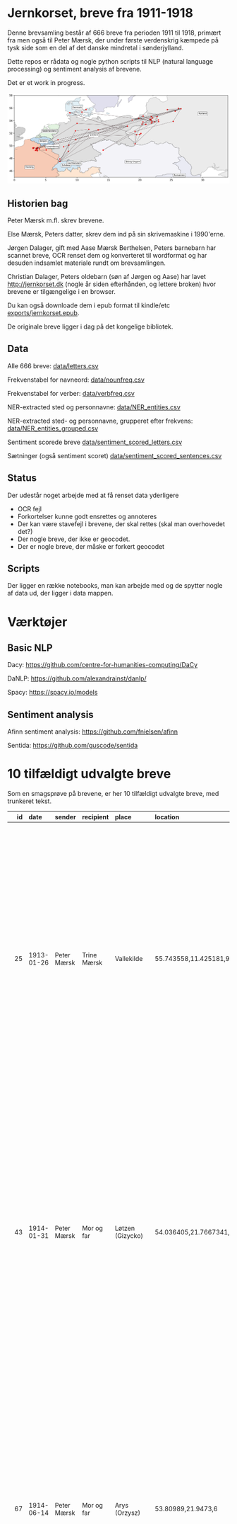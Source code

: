 # Jernkorset, breve fra 1911-1918

Denne brevsamling består af 666 breve fra perioden 1911 til 1918, primært fra men også til Peter Mærsk, der under første verdenskrig kæmpede på tysk side som en del af det danske mindretal i sønderjylland.

Dette repos er rådata og nogle python scripts til NLP (natural language processing) og sentiment analysis af brevene.

Det er et work in progress.

![Kort med breve forbundet af linjer](images/letters_connected.png)

## Historien bag

Peter Mærsk m.fl. skrev brevene.

Else Mærsk, Peters datter, skrev dem ind på sin skrivemaskine i 1990'erne.

Jørgen Dalager, gift med Aase Mærsk Berthelsen, Peters barnebarn har scannet breve, OCR renset dem og konverteret til wordformat og har desuden indsamlet materiale rundt om brevsamlingen.

Christian Dalager, Peters oldebarn (søn af Jørgen og Aase) har lavet http://jernkorset.dk (nogle år siden efterhånden, og lettere broken) hvor brevene er tilgængelige i en browser.

Du kan også downloade dem i epub format til kindle/etc [exports/jernkorset.epub](exports/jernkorset.epub).

De originale breve ligger i dag på det kongelige bibliotek.

## Data

Alle 666 breve: [data/letters.csv](data/letters.csv)

Frekvenstabel for navneord: [data/nounfreq.csv](data/nounfreq.csv)

Frekvenstabel for verber: [data/verbfreq.csv](data/verbfreq.csv)

NER-extracted sted og personnavne: [data/NER_entities.csv](data/NER_entities.csv)

NER-extracted sted- og personnavne, grupperet efter frekvens: [data/NER_entities_grouped.csv](data/NER_entities_grouped.csv)

Sentiment scorede breve [data/sentiment_scored_letters.csv](data/sentiment_scored_letters.csv)

Sætninger (også sentiment scoret) [data/sentiment_scored_sentences.csv](data/sentiment_scored_sentences.csv)

## Status

Der udestår noget arbejde med at få renset data yderligere

- OCR fejl
- Forkortelser kunne godt ensrettes og annoteres
- Der kan være stavefejl i brevene, der skal rettes (skal man overhovedet det?)
- Der nogle breve, der ikke er geocodet.
- Der er nogle breve, der måske er forkert geocodet

## Scripts

Der ligger en række notebooks, man kan arbejde med og de spytter nogle af data ud, der ligger i data mappen.

# Værktøjer

## Basic NLP

Dacy: https://github.com/centre-for-humanities-computing/DaCy

DaNLP: https://github.com/alexandrainst/danlp/

Spacy: https://spacy.io/models

## Sentiment analysis

Afinn sentiment analysis: https://github.com/fnielsen/afinn

Sentida: https://github.com/guscode/sentida

# 10 tilfældigt udvalgte breve

Som en smagsprøve på brevene, er her 10 tilfældigt udvalgte breve, med trunkeret tekst.

|  id | date       | sender      | recipient   | place                         | location                | text                                                                                                                                                                                                                                                                                                                                                                                                                                                                                                                       |
| --: | :--------- | :---------- | :---------- | :---------------------------- | :---------------------- | :------------------------------------------------------------------------------------------------------------------------------------------------------------------------------------------------------------------------------------------------------------------------------------------------------------------------------------------------------------------------------------------------------------------------------------------------------------------------------------------------------------------------- |
|  25 | 1913-01-26 | Peter Mærsk | Trine Mærsk | Vallekilde                    | 55.743558,11.425181,9   | Min kære lille Trine! Tak for brevet. Nej, det kom slet ikke for tidlig. Jeg er altid så glad ved at hore fra Jer derhjemme. Min første nyhed er nu ikke så glædelig. Det er næmlig at mine papirer er kommen hjem igen fra Altona. Og at de ikke vilde have mig. Der må jo være en der synes jeg skulde lidt længere bort. Så nu er det jo, om jeg ikke får Torn at se. Jeg skal jo hjem på Session i Foråret, blot de så ikke tager mig i 3 år. Men vi vil jo dog ikke håbe det. Ja den gamle er kommen hertil. Og [...] |
|  43 | 1914-01-31 | Peter Mærsk | Mor og far  | Løtzen (Gizycko)              | 54.036405,21.7667341,7  | Kære Forældre. Ja I kan vel nok mærke at vi begynder at få lidt mere tid, da jeg ofte skriver om Lørdagen. Jeg har jo ikke fået Jer brev endnu, men derfor kan jeg jo godt skrive lidt forud, og fortælle lidt om den store fødselsdag. Om eftermiddagen havde vi først fætterspisning, som var rigtig godt, men så pokkers lidt. Derefter gik vi i Konkordia og der gik festen rigtig løs: Der var en stor Statue af Kejseren opstilt i baggrunden på Scenen, og ved begge sider stod der 5 Soldater, og idet tæppe [...] |
|  67 | 1914-06-14 | Peter Mærsk | Mor og far  | Arys (Orzysz)                 | 53.80989,21.9473,6      | Kære Forældre! Tak for pakken og brevet i går. Pakken fik jeg dagen før jeg kom her hen; men jeg stoppede hele pakken i Kogeapparatet, det kunde udmærket gå. Og den er jo god her, for alting er jo doppelt så dyrt her som i Løtzen. Og man kan jo ikke have så meget på oplag, da vi jo ingen Skab har. Vi ligger I8o mand i en hel ny hestestald, hvor vi bliver liggende til den 19, så kommer vi i de rigtige barakker. Men vi vilde næsten hellere blive liggende her, hvor vi er, da det er så lyst og lufti [...] |
|  90 | 1914-09-03 | Peter Mærsk | Mor og far  | Willenberg = Wielbark         | 53.3981483,20.9457569,7 | Kære Forældre. Jeg er sund og rask og helt godt tilpas, jeg har været lidt forkølet i de sidste dage; men nu er det bedre. Jeg har ikke kunnet skrive, da der ingen postforbindelse var; men i dag går der en. Vi ligger tæt ved Allenstein og har slået Russen og taget 10.000 til fange. Hvor længe det hele varer, er jo ikke godt at vide, men Gud give at det snart var ende. I det hele har vi kun været i Ilden tre gange (jeg een gang). Det har været en streng tid de sidste 14 dage, nu siden vi har vund [...] |
| 182 | 1915-08-04 | Peter Mærsk | Mor og far  | Branusberg (Braniewo, Poland) | 54.3797128,19.8200536,5 | Kære Forældre! Tak for pakken igår og brevene og for pakken i dag med Dril-jakken. Den store pakke kom lige tilpas, jeg havde lige op-spist og snakkede om, at nu skulde jeg nok til at leve ved tørt brød, men lille Mor kan altid træffe det. Driljakken har jeg lige syet Gefr.bånd i, og nu har jeg den på, sidder ude i haven i den dejligste Aftenstund og skriver; men det begynder allerede at blive mørk. Jeg er for det meste alene nu, jeg kan ingen rigtig venner træffe mere. Dem der er her som endnu [...]  |
| 389 | 1917-01-20 | Peter Mærsk | Trine Mærsk | Feldbach (Feldburg)           | 47.5359044,7.2649707,8  | Min egen Pige ! Tak for dit Brev i dag. Jeg vilde ellers ikke skrive til dig i aften; men nu er jeg lige ved det, og du skal jo nu helst have en lille Hilsen hver gang jeg tager et stykke Papir og Kovert. Du mente alle de andre kunde sagtens, de havde deres Kæreste så tæt ved, at de kunde tage hen og se til dem. Ja men hvad så dem som har mistet dem for altid. Ja jeg ved jo også nok, at du er på samme mening som jeg, at vi må være glade og taknæmlige, for det vi har det, som vi har det. Jeg tror [...] |
| 425 | 1917-04-02 | Peter Mærsk | Mor og far  | Feldbach (Feldburg)           | 47.5359044,7.2649707,8  | Kære Forældre! Tak for Eders Brev idag, og for to Pakker, de kom jo lige passende til Påske. Jeg har det ellers rigtig gcdt, vi er bægge sunde og raske. I skriver, at I ikke rigtig kan forstå det, at det ikke er Feldw. Mor, der har skikket Kassen tilbage. Jo det er rigtignok en Svigerinde, der er der, hendes Mand er falden; men det var dog kun 8 - 14 dage, hun havde været der. I dag var der en omvæltning igen. En høj Herre fra Gen.Kom. kom og vilde se understaben, og ham fra Marne og Christian M [...] |
| 589 | 1918-03-29 | Peter Mærsk | Mor og far  | Noyon (eller der omkring)     | 49.582413,3.0032579,9   | Poststempel 30. 3. 18. Kære Forældre! En lille Hilsen før jeg går til ro. Jeg har arbejdet hele dagen med at sende Post tilbage fra Komp. af døde - sårede - savnede - ja ikke så godt et arbejde. Jeg tænkte på - hvormeget sorg bereder man dem ikke ved at skrive på Brevene og Pakkerne "død" eller "falden". Vil I ikke undskylde mig hos Morbror Peter at jeg ikke har skrevet før - det har været mig udmulig. Vil I så sige min Trine, om hun vil sende min "Hårdbørste" som jeg sendte hjem. Mange Hilsener [...] |
| 635 | 1918-06-27 | Peter Mærsk | Mor og far  | Vauxcere                      | 49.3407122,3.6371609,12 | Kære Forældre! Tak for Eders to Breve igår og et idag. Det er da godt, at alt er kommen an. Men Kaffe kan jeg ikke få mere, lille Mor. Ellers er alt ved det gamle, vi har det helt godt efter forholdene. Mere i morgen, Posten går af nu. Mange kærlige Hilsener Eders taknæmlige Peter. [...]                                                                                                                                                                                                                           |
| 638 | 1918-07-04 | Peter Mærsk | Mor og far  | Vauxcere                      | 49.3407122,3.6371609,12 | Kære Forældre ! Tak for Pakken idag med Sæbe og Tvebakker, dem må du nok sende mere af, lille Mor. De er helt udmærket at have med i Lommen, er i min Taske på Cyklen, når man er undervejs. Du skriver, at det er sært, at Sukkeret ikke kommer an til Tante Maren. Ja har I ikke fået en lille Sæk med Würfelsukker i, som jeg har sendt af fra Saint du Nord ? Det kunde vel være en 9 Pund, og jeg bad Trine om at give så meget til, at det blev 10, da Konow og jeg har taget lidt deraf, da vi havde slet ikk [...] |
